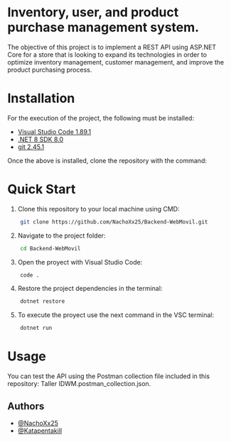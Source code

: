 
# Inventory, user, and product purchase management system.

The objective of this project is to implement a REST API using ASP.NET Core for a store that is looking to expand its technologies in order to optimize inventory management, customer management, and improve the product purchasing process.

# Installation

For the execution of the project, the following must be installed:
-   [Visual Studio Code 1.89.1](https://code.visualstudio.com/?wt.mc_id=vscom_downloads)
-   [.NET 8 SDK 8.0](https://dotnet.microsoft.com/en-us/download/dotnet/8.0)
-   [git 2.45.1](https://git-scm.com/downloads)

Once the above is installed, clone the repository with the command:


# Quick Start
1. Clone this repository to your local machine using CMD:
```bash
    git clone https://github.com/NachoXx25/Backend-WebMovil.git
```
2. Navigate to the project folder:
```bash
    cd Backend-WebMovil
```
3. Open the proyect with Visual Studio Code:
```bash
    code .
```
4. Restore the project dependencies in the terminal:
```bash
    dotnet restore
```
5. To execute the proyect use the next command in the VSC terminal:
```bash
    dotnet run
```
# Usage
You can test the API using the Postman collection file included in this repository: Taller IDWM.postman_collection.json.


## Authors

- [@NachoXx25](https://github.com/NachoXx25)
- [@Katapentakill](https://github.com/Katapentakill)
